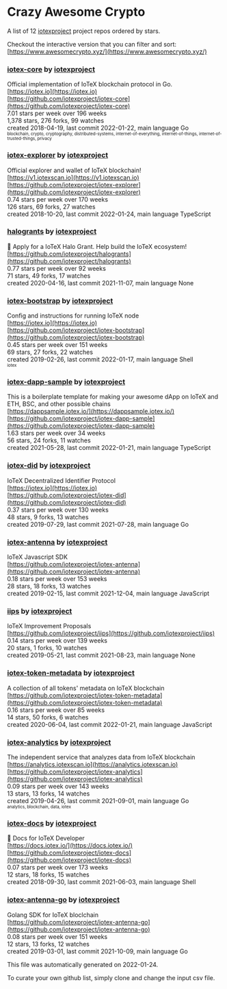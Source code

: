 # Crazy Awesome Crypto
A list of 12 [iotexproject](https://github.com/iotexproject) project repos ordered by stars.  

Checkout the interactive version that you can filter and sort: 
[https://www.awesomecrypto.xyz/](https://www.awesomecrypto.xyz/)  


### [iotex-core](https://github.com/iotexproject/iotex-core) by [iotexproject](https://github.com/iotexproject)  
Official implementation of IoTeX blockchain protocol in Go.  
[https://iotex.io](https://iotex.io)  
[https://github.com/iotexproject/iotex-core](https://github.com/iotexproject/iotex-core)  
7.01 stars per week over 196 weeks  
1,378 stars, 276 forks, 99 watches  
created 2018-04-19, last commit 2022-01-22, main language Go  
<sub><sup>blockchain, crypto, cryptography, distributed-systems, internet-of-everything, internet-of-things, internet-of-trusted-things, privacy</sup></sub>


### [iotex-explorer](https://github.com/iotexproject/iotex-explorer) by [iotexproject](https://github.com/iotexproject)  
Official explorer and wallet of IoTeX blockchain!  
[https://v1.iotexscan.io](https://v1.iotexscan.io)  
[https://github.com/iotexproject/iotex-explorer](https://github.com/iotexproject/iotex-explorer)  
0.74 stars per week over 170 weeks  
126 stars, 69 forks, 27 watches  
created 2018-10-20, last commit 2022-01-24, main language TypeScript  


### [halogrants](https://github.com/iotexproject/halogrants) by [iotexproject](https://github.com/iotexproject)  
👟 Apply for a IoTeX Halo Grant. Help build the IoTeX ecosystem!  
[https://github.com/iotexproject/halogrants](https://github.com/iotexproject/halogrants)  
0.77 stars per week over 92 weeks  
71 stars, 49 forks, 17 watches  
created 2020-04-16, last commit 2021-11-07, main language None  


### [iotex-bootstrap](https://github.com/iotexproject/iotex-bootstrap) by [iotexproject](https://github.com/iotexproject)  
Config and instructions for running IoTeX node  
[https://iotex.io](https://iotex.io)  
[https://github.com/iotexproject/iotex-bootstrap](https://github.com/iotexproject/iotex-bootstrap)  
0.45 stars per week over 151 weeks  
69 stars, 27 forks, 22 watches  
created 2019-02-26, last commit 2022-01-17, main language Shell  
<sub><sup>iotex</sup></sub>


### [iotex-dapp-sample](https://github.com/iotexproject/iotex-dapp-sample) by [iotexproject](https://github.com/iotexproject)  
This is a boilerplate template for making your awesome dApp on IoTeX and ETH, BSC, and other possible chains  
[https://dappsample.iotex.io/](https://dappsample.iotex.io/)  
[https://github.com/iotexproject/iotex-dapp-sample](https://github.com/iotexproject/iotex-dapp-sample)  
1.63 stars per week over 34 weeks  
56 stars, 24 forks, 11 watches  
created 2021-05-28, last commit 2022-01-21, main language TypeScript  


### [iotex-did](https://github.com/iotexproject/iotex-did) by [iotexproject](https://github.com/iotexproject)  
IoTeX Decentralized Identifier Protocol  
[https://iotex.io](https://iotex.io)  
[https://github.com/iotexproject/iotex-did](https://github.com/iotexproject/iotex-did)  
0.37 stars per week over 130 weeks  
48 stars, 9 forks, 13 watches  
created 2019-07-29, last commit 2021-07-28, main language Go  


### [iotex-antenna](https://github.com/iotexproject/iotex-antenna) by [iotexproject](https://github.com/iotexproject)  
IoTeX Javascript SDK  
[https://github.com/iotexproject/iotex-antenna](https://github.com/iotexproject/iotex-antenna)  
0.18 stars per week over 153 weeks  
28 stars, 18 forks, 13 watches  
created 2019-02-15, last commit 2021-12-04, main language JavaScript  


### [iips](https://github.com/iotexproject/iips) by [iotexproject](https://github.com/iotexproject)  
IoTeX Improvement Proposals  
[https://github.com/iotexproject/iips](https://github.com/iotexproject/iips)  
0.14 stars per week over 139 weeks  
20 stars, 1 forks, 10 watches  
created 2019-05-21, last commit 2021-08-23, main language None  


### [iotex-token-metadata](https://github.com/iotexproject/iotex-token-metadata) by [iotexproject](https://github.com/iotexproject)  
A collection of all tokens' metadata on IoTeX blockchain  
[https://github.com/iotexproject/iotex-token-metadata](https://github.com/iotexproject/iotex-token-metadata)  
0.16 stars per week over 85 weeks  
14 stars, 50 forks, 6 watches  
created 2020-06-04, last commit 2022-01-21, main language JavaScript  


### [iotex-analytics](https://github.com/iotexproject/iotex-analytics) by [iotexproject](https://github.com/iotexproject)  
The independent service that analyzes data from IoTeX blockchain  
[https://analytics.iotexscan.io](https://analytics.iotexscan.io)  
[https://github.com/iotexproject/iotex-analytics](https://github.com/iotexproject/iotex-analytics)  
0.09 stars per week over 143 weeks  
13 stars, 13 forks, 14 watches  
created 2019-04-26, last commit 2021-09-01, main language Go  
<sub><sup>analytics, blockchain, data, iotex</sup></sub>


### [iotex-docs](https://github.com/iotexproject/iotex-docs) by [iotexproject](https://github.com/iotexproject)  
:trumpet: Docs for IoTeX Developer  
[https://docs.iotex.io/](https://docs.iotex.io/)  
[https://github.com/iotexproject/iotex-docs](https://github.com/iotexproject/iotex-docs)  
0.07 stars per week over 173 weeks  
12 stars, 18 forks, 15 watches  
created 2018-09-30, last commit 2021-06-03, main language Shell  


### [iotex-antenna-go](https://github.com/iotexproject/iotex-antenna-go) by [iotexproject](https://github.com/iotexproject)  
Golang SDK for IoTeX bloclchain  
[https://github.com/iotexproject/iotex-antenna-go](https://github.com/iotexproject/iotex-antenna-go)  
0.08 stars per week over 151 weeks  
12 stars, 13 forks, 12 watches  
created 2019-03-01, last commit 2021-10-09, main language Go  


This file was automatically generated on 2022-01-24.  

To curate your own github list, simply clone and change the input csv file.  